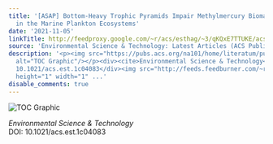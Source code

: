 ```yaml
---
title: '[ASAP] Bottom-Heavy Trophic Pyramids Impair Methylmercury Biomagnification
  in the Marine Plankton Ecosystems'
date: '2021-11-05'
linkTitle: http://feedproxy.google.com/~r/acs/esthag/~3/qKQxE7TTUKE/acs.est.1c04083
source: 'Environmental Science & Technology: Latest Articles (ACS Publications)'
description: '<p><img src="https://pubs.acs.org/na101/home/literatum/publisher/achs/journals/content/esthag/0/esthag.ahead-of-print/acs.est.1c04083/20211105/images/medium/es1c04083_0007.gif"
  alt="TOC Graphic"/></p><div><cite>Environmental Science & Technology</cite></div><div>DOI:
  10.1021/acs.est.1c04083</div><img src="http://feeds.feedburner.com/~r/acs/esthag/~4/qKQxE7TTUKE"
  height="1" width="1" ...'
disable_comments: true
---
```

<p><img src="https://pubs.acs.org/na101/home/literatum/publisher/achs/journals/content/esthag/0/esthag.ahead-of-print/acs.est.1c04083/20211105/images/medium/es1c04083_0007.gif" alt="TOC Graphic"/></p><div><cite>Environmental Science & Technology</cite></div><div>DOI: 10.1021/acs.est.1c04083</div><img src="http://feeds.feedburner.com/~r/acs/esthag/~4/qKQxE7TTUKE" height="1" width="1" ...